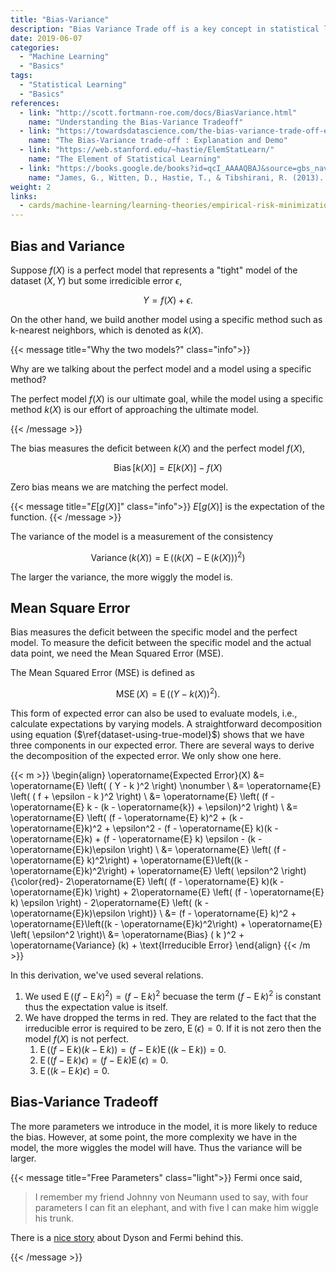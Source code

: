 ```yaml
---
title: "Bias-Variance"
description: "Bias Variance Trade off is a key concept in statistical learning"
date: 2019-06-07
categories:
  - "Machine Learning"
  - "Basics"
tags:
  - "Statistical Learning"
  - "Basics"
references:
  - link: "http://scott.fortmann-roe.com/docs/BiasVariance.html"
    name: "Understanding the Bias-Variance Tradeoff"
  - link: "https://towardsdatascience.com/the-bias-variance-trade-off-explanation-and-demo-8f462f8d6326"
    name: "The Bias-Variance trade-off : Explanation and Demo"
  - link: "https://web.stanford.edu/~hastie/ElemStatLearn/"
    name: "The Element of Statistical Learning"
  - link: "https://books.google.de/books?id=qcI_AAAAQBAJ&source=gbs_navlinks_s"
    name: "James, G., Witten, D., Hastie, T., & Tibshirani, R. (2013). An Introduction to Statistical Learning. In Springer Texts in Statistics. Springer Science & Business Media."
weight: 2
links:
  - cards/machine-learning/learning-theories/empirical-risk-minimization.md
---
```



## Bias and Variance

Suppose $f(X)$ is a perfect model that represents a "tight" model of the dataset $(X,Y)$ but some irredicible error $\epsilon$,

$$
\begin{equation}
Y = f(X) + \epsilon.
\label{dataset-using-true-model}
\end{equation}
$$

On the other hand, we build another model using a specific method such as k-nearest neighbors, which is denoted as $k(X)$.

{{< message title="Why the two models?" class="info">}}

Why are we talking about the perfect model and a model using a specific method?

The perfect model $f(X)$ is our ultimate goal, while the model using a specific method $k(X)$ is our effort of approaching the ultimate model.

{{< /message >}}

The bias measures the deficit between $k(X)$ and the perfect model $f(X)$,

$$
\operatorname{Bias}[k(X)] = E[k(X)] - f(X)
$$

Zero bias means we are matching the perfect model.

{{< message title="$E[g(X)]$" class="info">}}
$E[g(X)]$ is the expectation of the function.
{{< /message >}}

The variance of the model is a measurement of the consistency

$$
\operatorname{Variance} ( k(X) ) = \operatorname{E} \left( ( k(X) - \operatorname{E}( k(X) ) )^2 \right)
$$

The larger the variance, the more wiggly the model is.


## Mean Square Error

Bias measures the deficit between the specific model and the perfect model. To measure the deficit between the specific model and the actual data point, we need the Mean Squared Error (MSE).

The Mean Squared Error (MSE) is defined as

$$
\begin{equation}
\operatorname{MSE}(X) = \operatorname{E} \left( ( Y - k(X) )^2  \right).
\end{equation}
$$

This form of expected error can also be used to evaluate models, i.e., calculate expectations by varying models. A straightforward decomposition using equation ($\ref{dataset-using-true-model}$) shows that we have three components in our expected error. There are several ways to derive the decomposition of the expected error. We only show one here.

{{< m >}}
\begin{align}
\operatorname{Expected Error}(X) &= \operatorname{E} \left( ( Y - k )^2  \right) \nonumber \\
&=  \operatorname{E} \left( ( f + \epsilon - k )^2  \right)  \\
&= \operatorname{E} \left( (f - \operatorname{E} k - (k - \operatorname{k}) + \epsilon)^2 \right) \\
&= \operatorname{E} \left( (f - \operatorname{E} k)^2 + (k - \operatorname{E}k)^2 + \epsilon^2 - (f - \operatorname{E} k)(k - \operatorname{E}k) +   (f - \operatorname{E} k) \epsilon -  (k - \operatorname{E}k)\epsilon \right) \\
&=  \operatorname{E} \left( (f - \operatorname{E} k)^2\right) + \operatorname{E}\left((k - \operatorname{E}k)^2\right) + \operatorname{E} \left( \epsilon^2 \right) {\color{red}- 2\operatorname{E} \left( (f - \operatorname{E} k)(k - \operatorname{E}k) \right) +  2\operatorname{E} \left(  (f - \operatorname{E} k) \epsilon \right) -  2\operatorname{E} \left( (k - \operatorname{E}k)\epsilon \right)} \\
&= (f - \operatorname{E} k)^2 + \operatorname{E}\left((k - \operatorname{E}k)^2\right) + \operatorname{E} \left( \epsilon^2 \right)\\
&= \operatorname{Bias} ( k )^2 + \operatorname{Variance} (k) + \text{Irreducible Error}
\end{align}
{{< /m >}}

In this derivation, we've used several relations.

1. We used $\operatorname{E} \left( (f - \operatorname{E} k)^2\right) = (f - \operatorname{E} k)^2$ becuase the term $(f - \operatorname{E} k)^2$ is constant thus the expectation value is itself.
2. We have dropped the terms in red. They are related to the fact that the irreducible error is required to be zero, $\operatorname{E}(\epsilon)=0$. If it is not zero then the model $f(X)$ is not perfect.
   1. $\operatorname{E} \left( (f - \operatorname{E} k)(k - \operatorname{E}k) \right)= (f - \operatorname{E} k)\operatorname{E} \left( (k - \operatorname{E}k) \right)= 0.$
   2. $\operatorname{E} \left(  (f - \operatorname{E} k) \epsilon \right) = (f - \operatorname{E} k) \operatorname{E} \left(   \epsilon \right) = 0.$
   3. $\operatorname{E} \left( (k - \operatorname{E}k)\epsilon \right) = 0.$


## Bias-Variance Tradeoff

The more parameters we introduce in the model, it is more likely to reduce the bias. However, at some point, the more complexity we have in the model, the more wiggles the model will have. Thus the variance will be larger.

{{< message title="Free Parameters" class="light">}}
Fermi once said,

> I remember my friend Johnny von Neumann used to say, with four parameters I can fit an elephant, and with five I can make him wiggle his trunk.

There is a [nice story](http://lilith.fisica.ufmg.br/~dsoares/fdyson.htm) about Dyson and Fermi behind this.

{{< /message >}}

